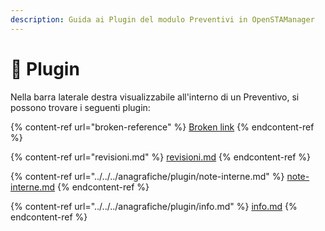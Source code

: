 ```yaml
---
description: Guida ai Plugin del modulo Preventivi in OpenSTAManager
---
```


# 🔧 Plugin

Nella barra laterale destra visualizzabile all'interno di un Preventivo, si possono trovare i seguenti plugin:

{% content-ref url="broken-reference" %}
[Broken link](broken-reference)
{% endcontent-ref %}

{% content-ref url="revisioni.md" %}
[revisioni.md](revisioni.md)
{% endcontent-ref %}

{% content-ref url="../../../anagrafiche/plugin/note-interne.md" %}
[note-interne.md](../../../anagrafiche/plugin/note-interne.md)
{% endcontent-ref %}

{% content-ref url="../../../anagrafiche/plugin/info.md" %}
[info.md](../../../anagrafiche/plugin/info.md)
{% endcontent-ref %}
